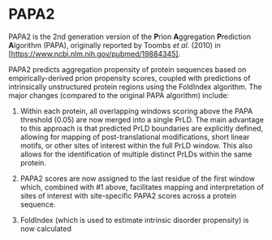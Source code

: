 # PAPA2
PAPA2 is the 2nd generation version of the **P**rion **A**ggregation **P**rediction **A**lgorithm (PAPA), originally reported by Toombs *et al.* (2010) in [https://www.ncbi.nlm.nih.gov/pubmed/19884345].

PAPA2 predicts aggregation propensity of protein sequences based on empirically-derived prion propensity scores, coupled with predictions of intrinsically unstructured protein regions using the FoldIndex algorithm. The major changes (compared to the original PAPA algorithm) include:

1) Within each protein, all overlapping windows scoring above the PAPA threshold (0.05) are now merged into a single PrLD. The main advantage to this approach is that predicted PrLD boundaries are explicitly defined, allowing for mapping of post-translational modifications, short linear motifs, or other sites of interest within the full PrLD window. This also allows for the identification of multiple distinct PrLDs within the same protein.

2) PAPA2 scores are now assigned to the last residue of the first window which, combined with #1 above, facilitates mapping and interpretation of sites of interest with site-specific PAPA2 scores across a protein sequence.

3) FoldIndex (which is used to estimate intrinsic disorder propensity) is now calculated 

